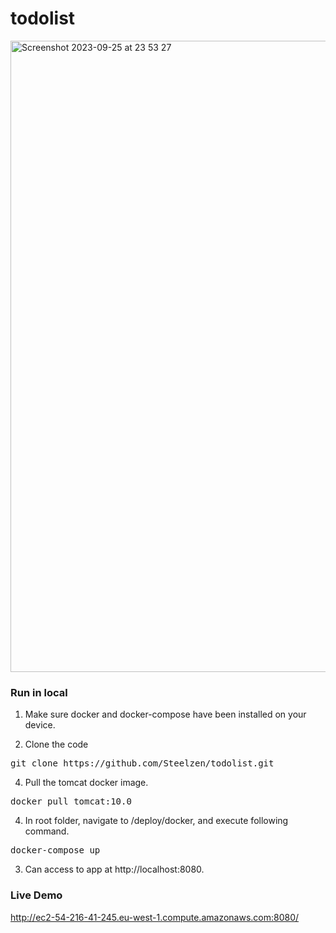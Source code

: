 # todolist

<img width="1010" alt="Screenshot 2023-09-25 at 23 53 27" src="https://github.com/Steelzen/todolist/assets/94742043/ab1d75e2-fcea-403c-b58f-3b6b9119bf2a">

### Run in local
1. Make sure docker and docker-compose have been installed on your device.

2. Clone the code
<pre>git clone https://github.com/Steelzen/todolist.git</pre>

4. Pull the tomcat docker image.
<pre>docker pull tomcat:10.0</pre>

4. In root folder, navigate to /deploy/docker, and execute following command. 
<pre>docker-compose up</pre>

3. Can access to app at http://localhost:8080.

### Live Demo
http://ec2-54-216-41-245.eu-west-1.compute.amazonaws.com:8080/


